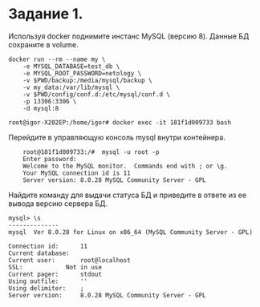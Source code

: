 Задание 1.
===

Используя docker поднимите инстанс MySQL (версию 8). Данные БД сохраните в volume.

    docker run --rm --name my \
        -e MYSQL_DATABASE=test_db \
        -e MYSQL_ROOT_PASSWORD=netology \
        -v $PWD/backup:/media/mysql/backup \
        -v my_data:/var/lib/mysql \
        -v $PWD/config/conf.d:/etc/mysql/conf.d \
        -p 13306:3306 \
        -d mysql:8
        
    root@igor-X202EP:/home/igor# docker exec -it 181f1d009733 bash

Перейдите в управляющую консоль mysql внутри контейнера.

        root@181f1d009733:/#  mysql -u root -p
        Enter password: 
        Welcome to the MySQL monitor.  Commands end with ; or \g.
        Your MySQL connection id is 11
        Server version: 8.0.28 MySQL Community Server - GPL

Найдите команду для выдачи статуса БД и приведите в ответе из ее вывода версию сервера БД.

    mysql> \s
    --------------
    mysql  Ver 8.0.28 for Linux on x86_64 (MySQL Community Server - GPL)

    Connection id:		11
    Current database:	
    Current user:		root@localhost
    SSL:			Not in use
    Current pager:		stdout
    Using outfile:		''
    Using delimiter:	;
    Server version:		8.0.28 MySQL Community Server - GPL

